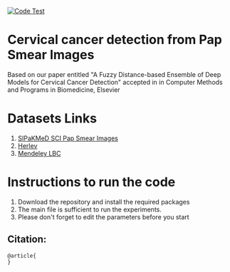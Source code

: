 [![Code Test](https://github.com/rishavpramanik/CervicalFuzzyDistanceEnsemble/actions/workflows/CodeQL.yml/badge.svg)](https://github.com/rishavpramanik/CervicalFuzzyDistanceEnsemble/actions/workflows/CodeQL.yml)
# Cervical cancer detection from Pap Smear Images
Based on our paper entitled "A Fuzzy Distance-based Ensemble of Deep Models for Cervical Cancer Detection" accepted in in Computer Methods and Programs in Biomedicine, Elsevier
# Datasets Links
1. [SIPaKMeD SCI Pap Smear Images](https://www.cs.uoi.gr/~marina/sipakmed.html)
2. [Herlev](http://mde-lab.aegean.gr/index.php/downloads)
3. [Mendeley LBC](https://data.mendeley.com/datasets/zddtpgzv63/4)
# Instructions to run the code
1. Download the repository and install the required packages
2. The main file is sufficient to run the experiments.
3. Please don't forget to edit the parameters before you start
## Citation:
```
@article{
}
```
